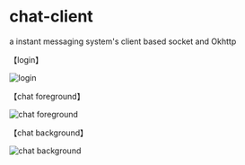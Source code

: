 # chat-client
a instant messaging system's client based socket and Okhttp




【login】

![login](https://github.com/Ewang777/chat-client/blob/master/%E7%99%BB%E5%BD%95.gif)


【chat foreground】

![chat foreground](https://github.com/Ewang777/chat-client/blob/master/%E5%89%8D%E5%8F%B0%E8%81%8A%E5%A4%A9%20(1).gif)


【chat background】

![chat background](https://github.com/Ewang777/chat-client/blob/master/%E5%90%8E%E5%8F%B0%E8%81%8A%E5%A4%A9%20(1).gif)

